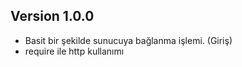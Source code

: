 ## Version 1.0.0

* Basit bir şekilde sunucuya bağlanma işlemi. (Giriş)
* require ile http kullanımı